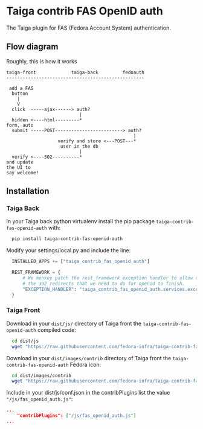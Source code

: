Taiga contrib FAS OpenID auth
=========================

The Taiga plugin for FAS (Fedora Account System) authentication.

Flow diagram
------------

Roughly, this is how it works

```
taiga-front             taiga-back         fedoauth
---------------------------------------------------

 add a FAS
  button
    |
    V
  click  -----ajax------> auth?
                           |
  hidden <----html---------*
form, auto
  submit -----POST-------------------------> auth?
                                               |
                   verify and store <---POST---*
                    user in the db
                           |
  verify <----302----------*
and update
the UI to
say welcome!
```

Installation
------------

### Taiga Back

In your Taiga back python virtualenv install the pip package `taiga-contrib-fas-openid-auth` with:

```bash
  pip install taiga-contrib-fas-openid-auth
```

Modify your settings/local.py and include the line:

```python
  INSTALLED_APPS += ["taiga_contrib_fas_openid_auth"]

  REST_FRAMEWORK = {
      # We monkey patch the rest_framework exception handler to allow us to do
      # the 302 redirects that we need to do for openid to finish.
      "EXCEPTION_HANDLER": "taiga_contrib_fas_openid_auth.services.exception_handler",
  }
```

### Taiga Front

Download in your `dist/js/` directory of Taiga front the `taiga-contrib-fas-openid-auth` compiled code:

```bash
  cd dist/js
  wget "https://raw.githubusercontent.com/fedora-infra/taiga-contrib-fas-openid-auth/$(pip show taiga-contrib-fas-openid-auth | awk '/^version: /{print $2}')/front/dist/fas_openid_auth.js"
```

Download in your `dist/images/contrib` directory of Taiga front the `taiga-contrib-fas-openid-auth` Fedora icon:

```bash
  cd dist/images/contrib
  wget "https://raw.githubusercontent.com/fedora-infra/taiga-contrib-fas-openid-auth/$(pip show taiga-contrib-fas-openid-auth | awk '/^Version: /{print $2}')/front/images/contrib/fedora-logo.png"
```

Include in your dist/js/conf.json in the contribPlugins list the value `"/js/fas_openid_auth.js"`:

```json
...
    "contribPlugins": ["/js/fas_openid_auth.js"]
...
```
